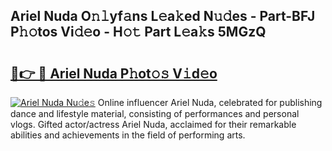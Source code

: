 ## Ariel Nuda O𝚗𝚕yf𝚊ns L𝚎a𝚔ed N𝚞𝚍es - Part-BFJ P𝚑𝚘tos Vi𝚍𝚎o - H𝚘𝚝 Part L𝚎a𝚔s 5MGzQ

# <h2><a href="http://kf4koyl.oniu.top/?m=Ariel+Nuda">🔗👉 🔴 Ariel Nuda P𝚑ot𝚘𝚜 V𝚒d𝚎o</a></h2>

[![Ariel Nuda Nu𝚍e𝚜](https://i.imgur.com/0qMVB7G.gif)](http://kf4koyl.oniu.top/?m=Ariel+Nuda)
Online influencer Ariel Nuda, celebrated for publishing dance and lifestyle material, consisting of performances and personal vlogs. Gifted actor/actress Ariel Nuda, acclaimed for their remarkable abilities and achievements in the field of performing arts.  
